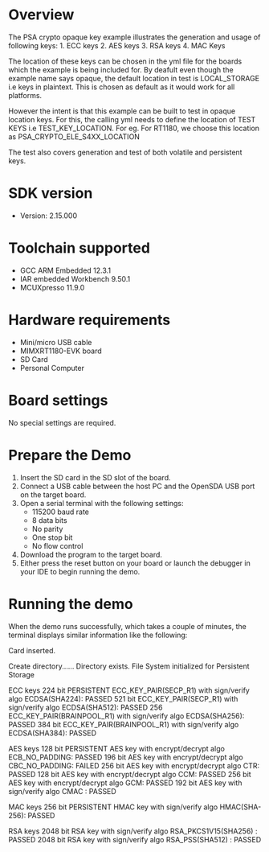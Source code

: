 Overview
========
The PSA crypto opaque key example illustrates the generation and usage of following keys:
    1. ECC keys
    2. AES keys
    3. RSA keys
    4. MAC Keys

The location of these keys can be chosen in the yml file for the boards
which the example is being included for. By deafult even though the
example name says opaque, the default location in test is LOCAL_STORAGE i.e
keys in plaintext. This is chosen as default as it would work for all platforms.

However the intent is that this example can be built to test in opaque location keys. For this,
the calling yml needs to define the location of TEST KEYS i.e TEST_KEY_LOCATION.
For eg. For RT1180, we choose this location as PSA_CRYPTO_ELE_S4XX_LOCATION

The test also covers generation and test of both volatile and persistent keys.


SDK version
===========
- Version: 2.15.000

Toolchain supported
===================
- GCC ARM Embedded  12.3.1
- IAR embedded Workbench  9.50.1
- MCUXpresso  11.9.0

Hardware requirements
=====================
- Mini/micro USB cable
- MIMXRT1180-EVK board
- SD Card
- Personal Computer

Board settings
==============
No special settings are required.

Prepare the Demo
================
1.  Insert the SD card in the SD slot of the board.
2.  Connect a USB cable between the host PC and the OpenSDA USB port on the target board. 
3.  Open a serial terminal with the following settings:
    - 115200 baud rate
    - 8 data bits
    - No parity
    - One stop bit
    - No flow control
4.  Download the program to the target board.
5.  Either press the reset button on your board or launch the debugger in your IDE to begin running the demo.

Running the demo
================
When the demo runs successfully, which takes a couple of minutes, the terminal displays similar information like the following:

Card inserted.

Create directory......
Directory exists.
File System initialized for Persistent Storage

ECC keys
224 bit PERSISTENT ECC_KEY_PAIR(SECP_R1) with sign/verify algo ECDSA(SHA224): PASSED
521 bit ECC_KEY_PAIR(SECP_R1) with sign/verify algo ECDSA(SHA512): PASSED
256 ECC_KEY_PAIR(BRAINPOOL_R1) with sign/verify algo ECDSA(SHA256): PASSED
384 bit ECC_KEY_PAIR(BRAINPOOL_R1) with sign/verify algo ECDSA(SHA384): PASSED

AES keys 
128 bit PERSISTENT AES key with encrypt/decrypt algo ECB_NO_PADDING: PASSED
196 bit AES key with encrypt/decrypt algo CBC_NO_PADDING: FAILED
256 bit AES key with encrypt/decrypt algo CTR: PASSED
128 bit AES key with encrypt/decrypt algo CCM: PASSED
256 bit AES key with encrypt/decrypt algo GCM: PASSED
192 bit AES key with sign/verify algo CMAC : PASSED

MAC keys 
256 bit PERSISTENT HMAC key with sign/verify algo HMAC(SHA-256): PASSED

RSA keys 
2048 bit RSA key with sign/verify algo RSA_PKCS1V15(SHA256) : PASSED
2048 bit RSA key with sign/verify algo RSA_PSS(SHA512) : PASSED
